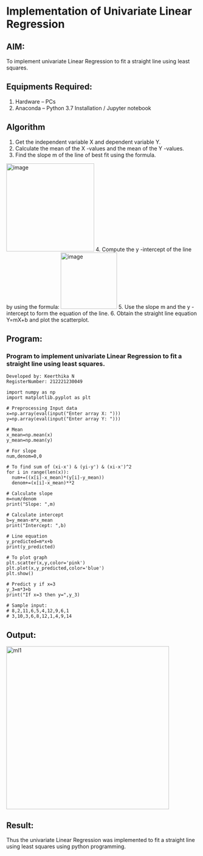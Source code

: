 # Implementation of Univariate Linear Regression
## AIM:
To implement univariate Linear Regression to fit a straight line using least squares.

## Equipments Required:
1. Hardware – PCs
2. Anaconda – Python 3.7 Installation / Jupyter notebook

## Algorithm
1. Get the independent variable X and dependent variable Y.
2. Calculate the mean of the X -values and the mean of the Y -values.
3. Find the slope m of the line of best fit using the formula. 
<img width="231" alt="image" src="https://user-images.githubusercontent.com/93026020/192078527-b3b5ee3e-992f-46c4-865b-3b7ce4ac54ad.png">
4. Compute the y -intercept of the line by using the formula:
<img width="148" alt="image" src="https://user-images.githubusercontent.com/93026020/192078545-79d70b90-7e9d-4b85-9f8b-9d7548a4c5a4.png">
5. Use the slope m and the y -intercept to form the equation of the line.
6. Obtain the straight line equation Y=mX+b and plot the scatterplot.

## Program:
### Program to implement univariate Linear Regression to fit a straight line using least squares.

```
Developed by: Keerthika N
RegisterNumber: 212221230049
```

```
import numpy as np
import matplotlib.pyplot as plt

# Preprocessing Input data
x=np.array(eval(input("Enter array X: ")))
y=np.array(eval(input("Enter array Y: ")))

# Mean
x_mean=np.mean(x)
y_mean=np.mean(y)

# For slope
num,denom=0,0  

# To find sum of (xi-x') & (yi-y') & (xi-x')^2
for i in range(len(x)):
  num+=((x[i]-x_mean)*(y[i]-y_mean))
  denom+=(x[i]-x_mean)**2

# Calculate slope
m=num/denom
print("Slope: ",m)

# Calculate intercept
b=y_mean-m*x_mean
print("Intercept: ",b)

# Line equation
y_predicted=m*x+b
print(y_predicted)

# To plot graph
plt.scatter(x,y,color='pink')
plt.plot(x,y_predicted,color='blue')
plt.show()

# Predict y if x=3
y_3=m*3+b
print("If x=3 then y=",y_3)

# Sample input:
# 8,2,11,6,5,4,12,9,6,1
# 3,10,3,6,8,12,1,4,9,14
```

## Output:
<img width="428" alt="ml1" src="https://user-images.githubusercontent.com/93427089/225253449-b133938e-dac0-4156-bead-dd86f62c831a.png">


## Result:
Thus the univariate Linear Regression was implemented to fit a straight line using least squares using python programming.
